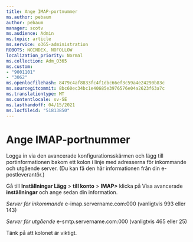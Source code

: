 ```yaml
---
title: Ange IMAP-portnummer
ms.author: pebaum
author: pebaum
manager: scotv
ms.audience: Admin
ms.topic: article
ms.service: o365-administration
ROBOTS: NOINDEX, NOFOLLOW
localization_priority: Normal
ms.collection: Adm_O365
ms.custom:
- "9001101"
- "3062"
ms.openlocfilehash: 8479c4af8833fc4f1dbc66ef3c59a4e24290b83c
ms.sourcegitcommit: 8bc60ec34bc1e40685e3976576e04a2623f63a7c
ms.translationtype: MT
ms.contentlocale: sv-SE
ms.lasthandoff: 04/15/2021
ms.locfileid: "51813850"
---
```

# <a name="enter-imap-port-numbers"></a>Ange IMAP-portnummer

Logga in via den avancerade konfigurationsskärmen och lägg till portinformationen bakom ett kolon i linje med adresserna för inkommande och utgående server. (Du kan få den här informationen från din e-postleverantör.) 

Gå till **Inställningar Lägg**  >  **till konto**  >  **IMAP>** klicka på Visa avancerade **inställningar** och ange sedan din information. 

*Server för inkommande* e-imap.servername.com:000 (vanligtvis 993 eller 143) 

*Server för utgående* e-smtp.servername.com:000 (vanligtvis 465 eller 25) 

Tänk på att kolonet är viktigt. 
